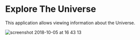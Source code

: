 # Explore The Universe
This application allows viewing information about the Universe.

![screenshot 2018-10-05 at 16 43 13](https://user-images.githubusercontent.com/30631373/46542427-a6a56a00-c8be-11e8-8a0d-d92b7aaa1346.png)
